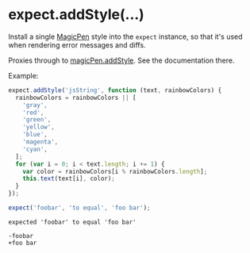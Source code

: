 # expect.addStyle(...)

Install a single [MagicPen](https://github.com/sunesimonsen/magicpen) style into the
`expect` instance, so that it's used when rendering error messages and diffs.

Proxies through to [magicPen.addStyle](https://github.com/sunesimonsen/magicpen#addstylestyle-handler).
See the documentation there.

Example:

```js
expect.addStyle('jsString', function (text, rainbowColors) {
  rainbowColors = rainbowColors || [
    'gray',
    'red',
    'green',
    'yellow',
    'blue',
    'magenta',
    'cyan',
  ];
  for (var i = 0; i < text.length; i += 1) {
    var color = rainbowColors[i % rainbowColors.length];
    this.text(text[i], color);
  }
});

expect('foobar', 'to equal', 'foo bar');
```

```output
expected 'foobar' to equal 'foo bar'

-foobar
+foo bar
```

